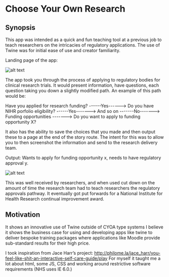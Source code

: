 # Choose Your Own Research

## Synopsis

This app was intended as a quick and fun teaching tool at a previous job to teach researchers on the intricacies of regulatory applications. The use of Twine was for initial ease of use and creator familiarity. 

Landing page of the app:

![alt text](https://github.com/shtekhler/Choose-Your-Own-Research/blob/master/Screen%20Shot%202017-09-24%20at%2011.26.49.png "Landing page")

The app took you through the process of applying to regulatory bodies for clinical research trials. It would present information, have questions, each question taking you down a slightly modified path. An example of this path would be: 

  Have you applied for research funding? ------Yes------> Do you have NIHR porfolio eligibility? ------Yes-------> And so on
                                       \-------No-------> Funding opportunities -------> Do you want to apply to funding opportunity X?

It also has the ability to save the choices that you made and then output these to a page at the end of the story route. The intent for this was to allow you to then screenshot the information and send to the research delivery team. 
                                                                           
  Output: Wants to apply for funding opportunity x, needs to have regulatory approval y.

![alt text](https://github.com/shtekhler/Choose-Your-Own-Research/blob/master/Screen%20Shot%202017-09-24%20at%2011.27.48.png "Output page")

This was well received by researchers, and when used cut down on the amount of time the research team had to teach researchers the regulatory approvals pathway. It eventually got put forwards for a National Institute for Health Research continual improvement award.

## Motivation

It shows an innovative use of Twine outside of CYOA type systems I believe it shows the business case for using and developing apps like twine to deliver bespoke training packages where applications like Moodle provide sub-standard results for their high price. 

I took inspiration from Jace Harr’s project: http://philome.la/jace_harr/you-feel-like-shit-an-interactive-self-care-guide/play For myself it taught me a lot about html, some JS, CSS and working around restrictive software requirements (NHS uses IE 6.0.) 
